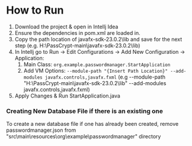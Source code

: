 # How to Run

1. Download the project & open in Intellj Idea
2. Ensure the dependencies in pom.xml are loaded in.
3. Copy the path location of javafx-sdk-23.0.2\lib and save for the next step (e.g. H:\PassCrypt-main\javafx-sdk-23.0.2\lib)
4. In Intellj go to Run -> Edit Configurations -> Add New Configuration -> Application:
   1. Main Class: `org.example.passwordmanager.StartApplication`
   2. Add VM Options: `--module-path "{Insert Path Location}" --add-modules javafx.controls,javafx.fxml` (e.g --module-path "H:\PassCrypt-main\javafx-sdk-23.0.2\lib" --add-modules javafx.controls,javafx.fxml)
8. Apply Changes & Run StartApplication.java


### Creating New Database File if there is an existing one

To create a new database file if one has already been created, remove passwordmanager.json from "src\main\resources\org\example\passwordmanager" directory

